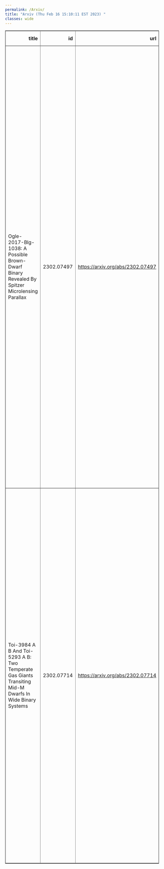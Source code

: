 ```yaml
---
permalink: /Arxiv/
title: "Arxiv (Thu Feb 16 15:10:11 EST 2023) "
classes: wide
---
```

<table border="1" class="dataframe">
  <thead>
    <tr style="text-align: right;">
      <th>title</th>
      <th>id</th>
      <th>url</th>
      <th>authors</th>
      <th>Local Authors</th>
    </tr>
  </thead>
  <tbody>
    <tr>
      <td>Ogle-2017-Blg-1038: A Possible Brown-Dwarf Binary Revealed By Spitzer   Microlensing Parallax</td>
      <td>2302.07497</td>
      <td><a href="https://arxiv.org/abs/2302.07497" target="_blank">https://arxiv.org/abs/2302.07497</a></td>
      <td>Amber Malpas, Michael D. Albrow, Jennifer C. Yee, Andrew Gould, Andrzej Udalski, Antonio Herrera Martin, Spitzer Team, N/A :, Charles A. Beichman, Geoffery Bryden, Sebastiano Calchi Novati, Sean Carey, Calen B. Henderson, B. Scott Gaudi, Yossi Shvartzvald, Wei Zhu, Kmtnet Collaboration, N/A :, Sang-Mok Cha, Sun-Ju Chung, Cheongho Han, Kyu-Ha Hwang, Youn Kil Jung, Dong-Jin Kim, Hyoun-Woo Kim, Seung-Lee Kim, Chung-Uk Lee, Dong-Joo Lee, Yongseok Lee, Byeong-Gon Park, Richard W. Pogge, Yoon-Hyun Ryu, In-Gu Shin, Weicheng Zang, Ogle Collaboration, N/A :, Patryk Iwanek, Szymon Kozlowski, Przemek Mróz, Pawel Pietrukowicz, Radoslaw Poleski, Krzysztof A. Rybicki, Jan Skowron, Igor Soszyński, Michal K. Szymański, Krzysztof Ulaczyk</td>
      <td>Andrew Gould, B. Scott Gaudi, Richard Pogge</td>
    </tr>
    <tr>
      <td>Toi-3984 A B And Toi-5293 A B: Two Temperate Gas Giants Transiting Mid-M   Dwarfs In Wide Binary Systems</td>
      <td>2302.07714</td>
      <td><a href="https://arxiv.org/abs/2302.07714" target="_blank">https://arxiv.org/abs/2302.07714</a></td>
      <td>Caleb I. Cañas, Shubham Kanodia, Jessica Libby-Roberts, Andrea S. J. Lin, Maria Schutte, Luke Powers, Sinclaire Jones, Andrew Monson, Songhu Wang, Guðmundur Stefánsson, William D. Cochran, Paul Robertson, Suvrath Mahadevan, Adam F. Kowalski, John Wisniewski, Brock A. Parker, Alexander Larsen, Franklin A. L. Chapman, Henry A. Kobulnicky, Arvind F. Gupta, Mark E. Everett, Bryan Edward Penprase, Gregory Zeimann, Corey Beard, Chad F. Bender, Knicole D. Colón, Scott A. Diddams, Connor Fredrick, Samuel Halverson, Joe P. Ninan, Lawrence W. Ramsey, Arpita Roy, Christian Schwab</td>
      <td>Sinclaire Jones</td>
    </tr>
  </tbody>
</table>